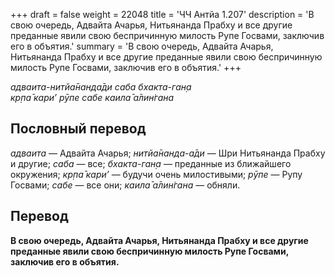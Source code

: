 +++
draft = false
weight = 22048
title = 'ЧЧ Антйа 1.207'
description = 'В свою очередь, Адвайта Ачарья, Нитьянанда Прабху и все другие преданные явили свою беспричинную милость Рупе Госвами, заключив его в объятия.'
summary = 'В свою очередь, Адвайта Ачарья, Нитьянанда Прабху и все другие преданные явили свою беспричинную милость Рупе Госвами, заключив его в объятия.'
+++

_адваита-нитйа̄нанда̄ди саба бхакта-ган̣а  
кр̣па̄ кари’ рӯпе сабе каила̄ а̄лин̇гана_

## Пословный перевод

_адваита_ — Адвайта Ачарья; _нитйа̄нанда_\-_а̄ди_ — Шри Нитьянанда Прабху и другие; _саба_ — все; _бхакта_\-_ган̣а_ — преданные из ближайшего окружения; _кр̣па̄_ _кари’_ — будучи очень милостивыми; _рӯпе_ — Рупу Госвами; _сабе_ — все они; _каила̄_ _а̄лин̇гана_ — обняли.

## Перевод

**В свою очередь, Адвайта Ачарья, Нитьянанда Прабху и все другие преданные явили свою беспричинную милость Рупе Госвами, заключив его в объятия.**
